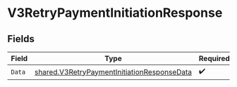 # V3RetryPaymentInitiationResponse


## Fields

| Field                                                                                                             | Type                                                                                                              | Required                                                                                                          | Description                                                                                                       |
| ----------------------------------------------------------------------------------------------------------------- | ----------------------------------------------------------------------------------------------------------------- | ----------------------------------------------------------------------------------------------------------------- | ----------------------------------------------------------------------------------------------------------------- |
| `Data`                                                                                                            | [shared.V3RetryPaymentInitiationResponseData](../../../pkg/models/shared/v3retrypaymentinitiationresponsedata.md) | :heavy_check_mark:                                                                                                | N/A                                                                                                               |